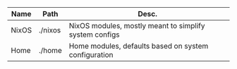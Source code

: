 |  Name  |   Path   |                           Desc.                           |
|--------|----------|-----------------------------------------------------------|
| NixOS  | ./nixos  | NixOS modules, mostly meant to simplify system configs    |
| Home   | ./home   | Home modules, defaults based on system configuration      |
